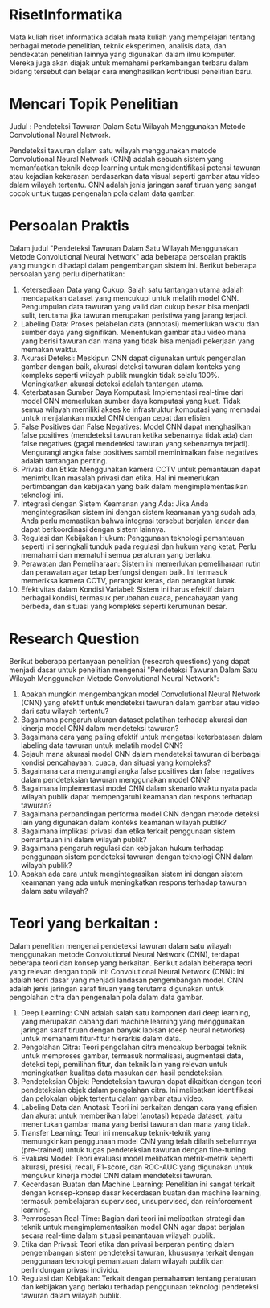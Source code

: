 # RisetInformatika
Mata kuliah riset informatika adalah mata kuliah yang mempelajari tentang berbagai metode penelitian, teknik eksperimen, analisis data, dan pendekatan penelitian lainnya yang digunakan dalam ilmu komputer. Mereka juga akan diajak untuk memahami perkembangan terbaru dalam bidang tersebut dan belajar cara menghasilkan kontribusi penelitian baru.

# Mencari Topik Penelitian
Judul : Pendeteksi Tawuran Dalam Satu Wilayah Menggunakan Metode Convolutional Neural Network.

Pendeteksi tawuran dalam satu wilayah menggunakan metode Convolutional Neural Network (CNN) adalah sebuah sistem yang memanfaatkan teknik deep learning untuk mengidentifikasi potensi tawuran atau kejadian kekerasan berdasarkan data visual seperti gambar atau video dalam wilayah tertentu. CNN adalah jenis jaringan saraf tiruan yang sangat cocok untuk tugas pengenalan pola dalam data gambar.

# Persoalan Praktis
Dalam judul "Pendeteksi Tawuran Dalam Satu Wilayah Menggunakan Metode Convolutional Neural Network" ada beberapa persoalan praktis yang mungkin dihadapi dalam pengembangan sistem ini. Berikut beberapa persoalan yang perlu diperhatikan:
1. Ketersediaan Data yang Cukup: Salah satu tantangan utama adalah mendapatkan dataset yang mencukupi untuk melatih model CNN. Pengumpulan data tawuran yang valid dan cukup besar bisa menjadi sulit, terutama jika tawuran merupakan peristiwa yang jarang terjadi.
2. Labeling Data: Proses pelabelan data (annotasi) memerlukan waktu dan sumber daya yang signifikan. Menentukan gambar atau video mana yang berisi tawuran dan mana yang tidak bisa menjadi pekerjaan yang memakan waktu.
3. Akurasi Deteksi: Meskipun CNN dapat digunakan untuk pengenalan gambar dengan baik, akurasi deteksi tawuran dalam konteks yang kompleks seperti wilayah publik mungkin tidak selalu 100%. Meningkatkan akurasi deteksi adalah tantangan utama.
4. Keterbatasan Sumber Daya Komputasi: Implementasi real-time dari model CNN memerlukan sumber daya komputasi yang kuat. Tidak semua wilayah memiliki akses ke infrastruktur komputasi yang memadai untuk menjalankan model CNN dengan cepat dan efisien.
5. False Positives dan False Negatives: Model CNN dapat menghasilkan false positives (mendeteksi tawuran ketika sebenarnya tidak ada) dan false negatives (gagal mendeteksi tawuran yang sebenarnya terjadi). Mengurangi angka false positives sambil meminimalkan false negatives adalah tantangan penting.
6. Privasi dan Etika: Menggunakan kamera CCTV untuk pemantauan dapat menimbulkan masalah privasi dan etika. Hal ini memerlukan pertimbangan dan kebijakan yang baik dalam mengimplementasikan teknologi ini.
7. Integrasi dengan Sistem Keamanan yang Ada: Jika Anda mengintegrasikan sistem ini dengan sistem keamanan yang sudah ada, Anda perlu memastikan bahwa integrasi tersebut berjalan lancar dan dapat berkoordinasi dengan sistem lainnya.
8. Regulasi dan Kebijakan Hukum: Penggunaan teknologi pemantauan seperti ini seringkali tunduk pada regulasi dan hukum yang ketat. Perlu memahami dan mematuhi semua peraturan yang berlaku.
9. Perawatan dan Pemeliharaan: Sistem ini memerlukan pemeliharaan rutin dan perawatan agar tetap berfungsi dengan baik. Ini termasuk memeriksa kamera CCTV, perangkat keras, dan perangkat lunak.
10. Efektivitas dalam Kondisi Variabel: Sistem ini harus efektif dalam berbagai kondisi, termasuk perubahan cuaca, pencahayaan yang berbeda, dan situasi yang kompleks seperti kerumunan besar.
    
# Research Question
Berikut beberapa pertanyaan penelitian (research questions) yang dapat menjadi dasar untuk penelitian mengenai "Pendeteksi Tawuran Dalam Satu Wilayah Menggunakan Metode Convolutional Neural Network":
1. Apakah mungkin mengembangkan model Convolutional Neural Network (CNN) yang efektif untuk mendeteksi tawuran dalam gambar atau video dari satu wilayah tertentu?
2. Bagaimana pengaruh ukuran dataset pelatihan terhadap akurasi dan kinerja model CNN dalam mendeteksi tawuran?
3. Bagaimana cara yang paling efektif untuk mengatasi keterbatasan dalam labeling data tawuran untuk melatih model CNN?
4. Sejauh mana akurasi model CNN dalam mendeteksi tawuran di berbagai kondisi pencahayaan, cuaca, dan situasi yang kompleks?
5. Bagaimana cara mengurangi angka false positives dan false negatives dalam pendeteksian tawuran menggunakan model CNN?
6. Bagaimana implementasi model CNN dalam skenario waktu nyata pada wilayah publik dapat mempengaruhi keamanan dan respons terhadap tawuran?
7. Bagaimana perbandingan performa model CNN dengan metode deteksi lain yang digunakan dalam konteks keamanan wilayah publik?
8. Bagaimana implikasi privasi dan etika terkait penggunaan sistem pemantauan ini dalam wilayah publik?
9. Bagaimana pengaruh regulasi dan kebijakan hukum terhadap penggunaan sistem pendeteksi tawuran dengan teknologi CNN dalam wilayah publik?
10. Apakah ada cara untuk mengintegrasikan sistem ini dengan sistem keamanan yang ada untuk meningkatkan respons terhadap tawuran dalam satu wilayah?

# Teori yang berkaitan : 
Dalam penelitian mengenai pendeteksi tawuran dalam satu wilayah menggunakan metode Convolutional Neural Network (CNN), terdapat beberapa teori dan konsep yang berkaitan. Berikut adalah beberapa teori yang relevan dengan topik ini:
Convolutional Neural Network (CNN): Ini adalah teori dasar yang menjadi landasan pengembangan model. CNN adalah jenis jaringan saraf tiruan yang terutama digunakan untuk pengolahan citra dan pengenalan pola dalam data gambar.
1. Deep Learning: CNN adalah salah satu komponen dari deep learning, yang merupakan cabang dari machine learning yang menggunakan jaringan saraf tiruan dengan banyak lapisan (deep neural networks) untuk memahami fitur-fitur hierarkis dalam data.
2. Pengolahan Citra: Teori pengolahan citra mencakup berbagai teknik untuk memproses gambar, termasuk normalisasi, augmentasi data, deteksi tepi, pemilihan fitur, dan teknik lain yang relevan untuk meningkatkan kualitas data masukan dan hasil pendeteksian.
3. Pendeteksian Objek: Pendeteksian tawuran dapat dikaitkan dengan teori pendeteksian objek dalam pengolahan citra. Ini melibatkan identifikasi dan pelokalan objek tertentu dalam gambar atau video.
4. Labeling Data dan Anotasi: Teori ini berkaitan dengan cara yang efisien dan akurat untuk memberikan label (anotasi) kepada dataset, yaitu menentukan gambar mana yang berisi tawuran dan mana yang tidak.
5. Transfer Learning: Teori ini mencakup teknik-teknik yang memungkinkan penggunaan model CNN yang telah dilatih sebelumnya (pre-trained) untuk tugas pendeteksian tawuran dengan fine-tuning.
6. Evaluasi Model: Teori evaluasi model melibatkan metrik-metrik seperti akurasi, presisi, recall, F1-score, dan ROC-AUC yang digunakan untuk mengukur kinerja model CNN dalam mendeteksi tawuran.
7. Kecerdasan Buatan dan Machine Learning: Penelitian ini sangat terkait dengan konsep-konsep dasar kecerdasan buatan dan machine learning, termasuk pembelajaran supervised, unsupervised, dan reinforcement learning.
8. Pemrosesan Real-Time: Bagian dari teori ini melibatkan strategi dan teknik untuk mengimplementasikan model CNN agar dapat berjalan secara real-time dalam situasi pemantauan wilayah publik.
9. Etika dan Privasi: Teori etika dan privasi berperan penting dalam pengembangan sistem pendeteksi tawuran, khususnya terkait dengan penggunaan teknologi pemantauan dalam wilayah publik dan perlindungan privasi individu.
10. Regulasi dan Kebijakan: Terkait dengan pemahaman tentang peraturan dan kebijakan yang berlaku terhadap penggunaan teknologi pendeteksi tawuran dalam wilayah publik.

